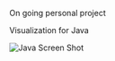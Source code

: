 On going personal project

Visualization for Java

![Java Screen Shot](https://github.com/zliwow/Text-Processing-Visualization/assets/41951267/9172de0c-a3b9-4b5e-a379-dc963295a61d)

